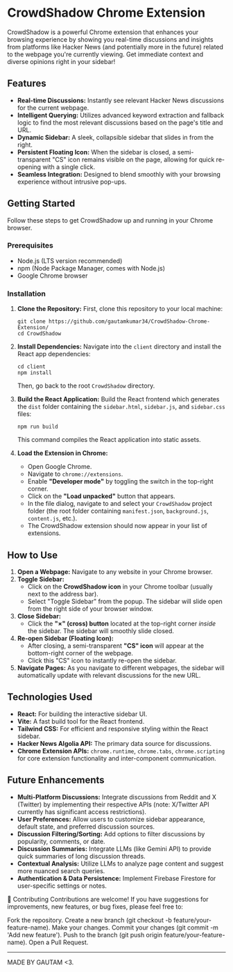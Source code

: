 # CrowdShadow Chrome Extension

CrowdShadow is a powerful Chrome extension that enhances your browsing experience by showing you real-time discussions and insights from platforms like Hacker News (and potentially more in the future) related to the webpage you're currently viewing. Get immediate context and diverse opinions right in your sidebar!

## Features

- **Real-time Discussions:** Instantly see relevant Hacker News discussions for the current webpage.
- **Intelligent Querying:** Utilizes advanced keyword extraction and fallback logic to find the most relevant discussions based on the page's title and URL.
- **Dynamic Sidebar:** A sleek, collapsible sidebar that slides in from the right.
- **Persistent Floating Icon:** When the sidebar is closed, a semi-transparent "CS" icon remains visible on the page, allowing for quick re-opening with a single click.
- **Seamless Integration:** Designed to blend smoothly with your browsing experience without intrusive pop-ups.

## Getting Started

Follow these steps to get CrowdShadow up and running in your Chrome browser.

### Prerequisites

- Node.js (LTS version recommended)
- npm (Node Package Manager, comes with Node.js)
- Google Chrome browser

### Installation

1. **Clone the Repository:**
First, clone this repository to your local machine:
    
    ```
    git clone https://github.com/gautamkumar34/CrowdShadow-Chrome-Extension/
    cd CrowdShadow
    
    ```
    
    
2. **Install Dependencies:**
Navigate into the `client` directory and install the React app dependencies:
    
    ```
    cd client
    npm install
    
    ```
    
    Then, go back to the root `CrowdShadow` directory.
    
3. **Build the React Application:**
Build the React frontend which generates the `dist` folder containing the `sidebar.html`, `sidebar.js`, and `sidebar.css` files:
    
    ```
    npm run build
    
    ```
    
    This command compiles the React application into static assets.
    
4. **Load the Extension in Chrome:**
    - Open Google Chrome.
    - Navigate to `chrome://extensions`.
    - Enable **"Developer mode"** by toggling the switch in the top-right corner.
    - Click on the **"Load unpacked"** button that appears.
    - In the file dialog, navigate to and select your `CrowdShadow` project folder (the root folder containing `manifest.json`, `background.js`, `content.js`, etc.).
    - The CrowdShadow extension should now appear in your list of extensions.

## How to Use

1. **Open a Webpage:** Navigate to any website in your Chrome browser.
2. **Toggle Sidebar:**
    - Click on the **CrowdShadow icon** in your Chrome toolbar (usually next to the address bar).
    - Select "Toggle Sidebar" from the popup. The sidebar will slide open from the right side of your browser window.
3. **Close Sidebar:**
    - Click the **"×" (cross) button** located at the top-right corner *inside* the sidebar. The sidebar will smoothly slide closed.
4. **Re-open Sidebar (Floating Icon):**
    - After closing, a semi-transparent **"CS" icon** will appear at the bottom-right corner of the webpage.
    - Click this "CS" icon to instantly re-open the sidebar.
5. **Navigate Pages:** As you navigate to different webpages, the sidebar will automatically update with relevant discussions for the new URL.

## Technologies Used

- **React:** For building the interactive sidebar UI.
- **Vite:** A fast build tool for the React frontend.
- **Tailwind CSS:** For efficient and responsive styling within the React sidebar.
- **Hacker News Algolia API:** The primary data source for discussions.
- **Chrome Extension APIs:** `chrome.runtime`, `chrome.tabs`, `chrome.scripting` for core extension functionality and inter-component communication.

## Future Enhancements

- **Multi-Platform Discussions:** Integrate discussions from Reddit and X (Twitter) by implementing their respective APIs (note: X/Twitter API currently has significant access restrictions).
- **User Preferences:** Allow users to customize sidebar appearance, default state, and preferred discussion sources.
- **Discussion Filtering/Sorting:** Add options to filter discussions by popularity, comments, or date.
- **Discussion Summaries:** Integrate LLMs (like Gemini API) to provide quick summaries of long discussion threads.
- **Contextual Analysis:** Utilize LLMs to analyze page content and suggest more nuanced search queries.
- **Authentication & Data Persistence:** Implement Firebase Firestore for user-specific settings or notes.

🤝 Contributing
Contributions are welcome! If you have suggestions for improvements, new features, or bug fixes, please feel free to:

Fork the repository.
Create a new branch (git checkout -b feature/your-feature-name).
Make your changes.
Commit your changes (git commit -m 'Add new feature').
Push to the branch (git push origin feature/your-feature-name).
Open a Pull Request.

----------------------

MADE BY GAUTAM <3.
